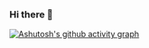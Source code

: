 ### Hi there 👋

[![Ashutosh's github activity graph](https://activity-graph.herokuapp.com/graph?username=PorterCat)](https://github.com/ashutosh00710/github-readme-activity-graph)
